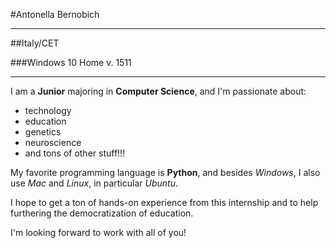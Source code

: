 #Antonella Bernobich       

---

##Italy/CET 

###Windows 10 Home v. 1511

---

I am a **Junior** majoring in **Computer Science**, and I'm passionate about:

- technology
- education
- genetics
- neuroscience
- and tons of other stuff!!!

My favorite programming language is **Python**, and besides *Windows*, I also use *Mac* and *Linux*, in particular *Ubuntu*.  

I hope to get a ton of hands-on experience from this internship and to help furthering the democratization of education.  

I'm looking forward to work with all of you!